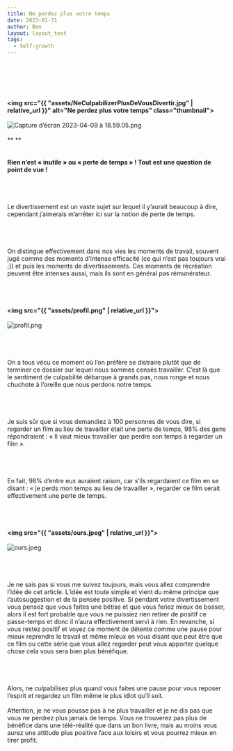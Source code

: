 ```yaml
---
title: Ne perdez plus votre temps
date: 2023-01-31
author: Ben
layout: layout_test
tags:
  - Self-growth
---
```

<br><br>  <br><br><br>**<img src="{{ "assets/NeCulpabilizerPlusDeVousDivertir.jpg" | relative_url }}" alt="Ne perdez plus votre temps" class="thumbnail">**<br><br>![Capture d’écran 2023-04-09 à 18.59.05.png](file:///Capture%20d%E2%80%99e%CC%81cran%202023-04-09%20a%CC%80%2018.59.05.png)<br><br>** **  <br><br><br>**Rien n’est « inutile » ou « perte de temps » ! Tout est une question de point de vue !**<br><br>  <br><br><br>Le divertissement est un vaste sujet sur lequel il y’aurait beaucoup à dire, cependant j’aimerais m’arrêter ici sur la notion de perte de temps.<br><br>  <br><br><br>On distingue effectivement dans nos vies les moments de travail, souvent jugé comme des moments d’intense efficacité (ce qui n’est pas toujours vrai ;)) et puis les moments de divertissements. Ces moments de récréation peuvent être intenses aussi, mais ils sont en général pas rémunérateur.<br><br>  <br><br><br>**<img src="{{ "assets/profil.png" | relative_url }}">**<br><br>![profil.png](file:///profil.png)<br><br>  <br><br><br>On a tous vécu ce moment où l’on préfère se distraire plutôt que de terminer ce dossier sur lequel nous sommes censés travailler. C’est là que le sentiment de culpabilité débarque à grands pas, nous ronge et nous chuchote à l’oreille que nous perdons notre temps.<br><br>  <br><br><br>Je suis sûr que si vous demandiez à 100 personnes de vous dire, si regarder un film au lieu de travailler était une perte de temps, 98% des gens répondraient : « Il vaut mieux travailler que perdre son temps à regarder un film ».<br><br>  <br><br><br>En fait, 98% d’entre eux auraient raison, car s’ils regardaient ce film en se disant : « je perds mon temps au lieu de travailler », regarder ce film serait effectivement une perte de temps.<br><br>  <br><br><br>**<img src="{{ "assets/ours.jpeg" | relative_url }}">**<br><br>![ours.jpeg](file:///ours.jpeg)<br><br>  <br><br><br>Je ne sais pas si vous me suivez toujours, mais vous allez comprendre l’idée de cet article. L’idée est toute simple et vient du même principe que l’autosuggestion et de la pensée positive. Si pendant votre divertissement vous pensez que vous faites une bêtise et que vous feriez mieux de bosser, alors il est fort probable que vous ne puissiez rien retirer de positif ce passe-temps et donc il n’aura effectivement servi à rien. En revanche, si vous restez positif et voyez ce moment de détente comme une pause pour mieux reprendre le travail et même mieux en vous disant que peut être que ce film ou cette série que vous allez regarder peut vous apporter quelque chose cela vous sera bien plus bénéfique.<br><br>  <br><br><br>Alors, ne culpabilisez plus quand vous faites une pause pour vous reposer l’esprit et regardez un film même le plus idiot qu’il soit.<br><br>Attention, je ne vous pousse pas à ne plus travailler et je ne dis pas que vous ne perdrez plus jamais de temps. Vous ne trouverez pas plus de bénéfice dans une télé-réalité que dans un bon livre, mais au moins vous aurez une attitude plus positive face aux loisirs et vous pourrez mieux en tirer profit.<br>
